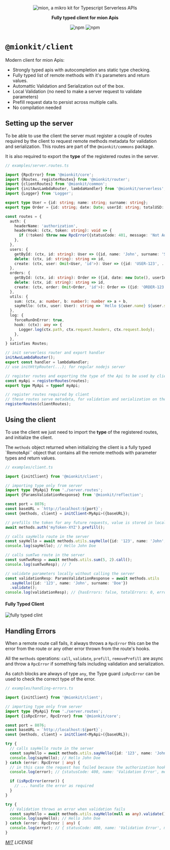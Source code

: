 <p align="center">
  <picture>
    <source media="(prefers-color-scheme: dark)" srcset="https://raw.githubusercontent.com/MionKit/mion/master/assets/public/bannerx90-dark.png">
    <source media="(prefers-color-scheme: light)" srcset="https://raw.githubusercontent.com/MionKit/mion/master/assets/public/bannerx90.png">
    <img alt='mion, a mikro kit for Typescript Serverless APIs' src='https://raw.githubusercontent.com/MionKit/mion/master/assets/public/bannerx90.png'>
  </picture>
</p>
<p align="center">
  <strong>Fully typed client for mion Apis
  </strong>
</p>
<p align=center>
  <img src="https://img.shields.io/badge/code_style-prettier-ff69b4.svg?style=flat-square&maxAge=99999999" alt="npm"  style="max-width:100%;">
  <img src="https://img.shields.io/badge/license-MIT-97ca00.svg?style=flat-square&maxAge=99999999" alt="npm"  style="max-width:100%;">
</p>

# `@mionkit/client`

Modern client for mion Apis:

- Strongly typed apis with autocompletion ans static type checking.
- Fully typed list of remote methods with it's parameters and return values.
- Automattic Validation and Serialization out of the box.
- Local Validation (no need to make a server request to validate parameters)
- Prefill request data to persist across multiple calls.
- No compilation needed

## Setting up the server

To be able to use the client the server must register a couple of routes required by the client to request remote methods metadata for validation and serialization. This routes are part of the `@mionkit/commons` package.

It is also required to export the **type** of the registered routes in the server.

```ts
// examples/server.routes.ts

import {RpcError} from '@mionkit/core';
import {Routes, registerRoutes} from '@mionkit/router';
import {clientRoutes} from '@mionkit/common';
import {initAwsLambdaRouter, lambdaHandler} from '@mionkit/serverless';
import {Logger} from 'Logger';

export type User = {id: string; name: string; surname: string};
export type Order = {id: string; date: Date; userId: string; totalUSD: number};

const routes = {
  auth: {
    headerName: 'authorization',
    headerHook: (ctx, token: string): void => {
      if (!token) throw new RpcError({statusCode: 401, message: 'Not Authorized', name: ' Not Authorized'});
    },
  },
  users: {
    getById: (ctx, id: string): User => ({id, name: 'John', surname: 'Smith'}),
    delete: (ctx, id: string): string => id,
    create: (ctx, user: Omit<User, 'id'>): User => ({id: 'USER-123', ...user}),
  },
  orders: {
    getById: (ctx, id: string): Order => ({id, date: new Date(), userId: 'USER-123', totalUSD: 120}),
    delete: (ctx, id: string): string => id,
    create: (ctx, order: Omit<Order, 'id'>): Order => ({id: 'ORDER-123', ...order}),
  },
  utils: {
    sum: (ctx, a: number, b: number): number => a + b,
    sayHello: (ctx, user: User): string => `Hello ${user.name} ${user.surname}`,
  },
  log: {
    forceRunOnError: true,
    hook: (ctx): any => {
      Logger.log(ctx.path, ctx.request.headers, ctx.request.body);
    },
  },
} satisfies Routes;

// init serverless router and export handler
initAwsLambdaRouter();
export const handler = lambdaHandler;
// use initHttpRouter(...); for regular nodejs server

// register routes and exporting the type of the Api to be used by client
const myApi = registerRoutes(routes);
export type MyApi = typeof myApi;

// register routes required by client
// these routes serve metadata, for validation and serialization on the client
registerRoutes(clientRoutes);
```

## Using the client

To use the client we just need to import the **type** of the registered routes, and initialize the client.

The `methods` object returned when initializing the client is a fully typed `RemoteApi`` object that contains all the remote methods with parameter types and return values.

```ts
// examples/client.ts

import {initClient} from '@mionkit/client';

// importing type only from server
import type {MyApi} from './server.routes';
import {ParamsValidationResponse} from '@mionkit/reflection';

const port = 8076;
const baseURL = `http://localhost:${port}`;
const {methods, client} = initClient<MyApi>({baseURL});

// prefills the token for any future requests, value is stored in localStorage
await methods.auth('myToken-XYZ').prefill();

// calls sayHello route in the server
const sayHello = await methods.utils.sayHello({id: '123', name: 'John', surname: 'Doe'}).call();
console.log(sayHello); // Hello John Doe

// calls sumTwo route in the server
const sumTwoResp = await methods.utils.sum(5, 2).call();
console.log(sumTwoResp); // 7

// validate parameters locally without calling the server
const validationResp: ParamsValidationResponse = await methods.utils
  .sayHello({id: '123', name: 'John', surname: 'Doe'})
  .validate();
console.log(validationResp); // {hasErrors: false, totalErrors: 0, errors: []}
```

#### Fully Typed Client

![fully typed clint](https://raw.githubusercontent.com/MionKit/mion/master/assets/public/type-safe-apis.gif)

## Handling Errors

When a remote route call fails, it always throws a `RpcError` this can be the error from the route or any other error thrown from the route's hooks.

All the `methods` operations: `call`, `validate`, `prefill`, `removePrefill` are async and throw a `RpcError` if something fails including validation and serialization.

As catch blocks are always of type `any`, the Type guard `isRpcError` can be used to check the correct type of the error.

```ts
// examples/handling-errors.ts

import {initClient} from '@mionkit/client';

// importing type only from server
import type {MyApi} from './server.routes';
import {isRpcError, RpcError} from '@mionkit/core';

const port = 8076;
const baseURL = `http://localhost:${port}`;
const {methods, client} = initClient<MyApi>({baseURL});

try {
  // calls sayHello route in the server
  const sayHello = await methods.utils.sayHello({id: '123', name: 'John', surname: 'Doe'}).call();
  console.log(sayHello); // Hello John Doe
} catch (error: RpcError | any) {
  // in this case the request has failed because the authorization hook is missing
  console.log(error); // {statusCode: 400, name: 'Validation Error', message: `Invalid params for Route or Hook 'auth'.`}

  if (isRpcError(error)) {
    // ... handle the error as required
  }
}

try {
  // Validation throws an error when validation fails
  const sayHello = await methods.utils.sayHello(null as any).validate();
  console.log(sayHello); // Hello John Doe
} catch (error: RpcError | any) {
  console.log(error); // { statusCode: 400, name: 'Validation Error', message: `Invalid params ...`, errorData : {...}}
}
```

_[MIT](../../LICENSE) LICENSE_
